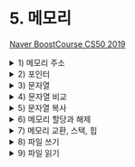 # 5. 메모리

[Naver BoostCourse CS50 2019](https://www.edwith.org/boostcourse-cs-050)

<details>
  <summary>1) 메모리 주소</summary>

# 학습 목표

16진법을 읽고 쓸 수 있다.

메모리 주소에 접근하고 값을 받아오는 코드를 C로 작성할 수 있다.

# 16진수

컴퓨터과학에서는 숫자를 10진수나 2진수 대신 **16진수(Hexadecimal)**로 표현하는 경우가 많다. 컴퓨터에서 데이터를 처리하기 위해 16진수를 사용할 때 장점이 있기 때문이다.

16진수와 일상생활에서 우리가 사용하는 10진수를 비교하면 그 차이를 알 수 있다. 16진수를 사용하면 10진수보다 2진수를 간단하게 나타낼 수 있다. 16진수로 값을 표현하는 방법을 이해하고 나면 16진수, 2진수, 10진수를 변환하는 프로그램을 만들어볼 수 있다.

# 10진수를 16진수로 바꿔 보기

JPG 이미지 파일은 항상 255 216 255 로 시작되고 이것은 10진수이다. 하지만 실제 컴퓨터 내에서는 10진수를 사용하지 않는다. 컴퓨터는 0과 1만을 이해할 수 있기 때문이다.

<img src="imgs/memoryAddress1.png" width="400">

먼저 255 215 255를 2진수를 나타내보면 위의 그림과 같다. 2진수로 모든 데이터를 표현하기에는 너무 길어지기 때문에 16진수로 바꾸면 **2^4이 16이기 때문에 4bits씩** 두 덩어리로 나누어 보면 0000부터 1111까지는 16진수로 표현할 수 있다는 것을 알 수 있다.

그렇다면 16진수에서 10부터 15까지는 어떻게 표기할까? 10은 a, 11은 b, ..., 15는 f를 대입하여 사용한다. 4bits씩 15진수로 변환 후 **0x**를 붙여 뒤에 오는 문자들이 16진수임을 알려 준다.

# 16진수의 유용성

ASCII 코드에 의해 "A, B, C"는 10진수로 65, 66, 67에 해당한다. 컴퓨터는 10진수를 이해할 수 없으므로 2진수로 표현해보면 "01000001 01000010 01000011"이 된다. 컴퓨터가 처리할 수 있어야 하기에 어쩔 수 없지만 그 길이가 너무 긴 것을 알 수 있다.

하지만 16진수로 표현하면 2진수로 표현했을 때보다 훨씬 간단해진다. 또한 컴퓨터는 8개의 비트가 모인 바이트 단위로 정보를 표현한다. **2개의 16진수는 1byte의 2진수로 변환**되기 때문에 정보를 표현하기 매우 유용하다.

<img src="imgs/memoryAddress2.png" width="400">

# 메모리 주소

정수형 변수 n에 50이라는 값을 저장하고 출력한다고 생각해 보자.

이 n이라는 값은 **int** 타입이므로, 아래 그림과 같이 우리 컴퓨터의 메모리 어딘가에 **4바이트** 만큼의 자리를 차지하며 저장되어 있을 것이다.

<img src="imgs/memoryAddress3.png" width="400">

C에서는 변수의 **메모리상 주소**를 받기 위해 '**&**'이라는 연산자를 사용할 수 있다.

```c
#include <stdio.h>

int main(void)
{
    int n = 50;
    printf("%p\n", &n);
}
```

예를 들어, 위와 같은 코드를 실행하면 '0x7ffef009b75c'와 같은 값을 얻을 수 있고, 이는 변수 n의 **16진법**으로 표현된 메모리의 주소이다.

반대로 '**\***'를 사용하면 그 메모리 주소에 있는 **실제 값**을 얻을 수 있다.

```c
#include <stdio.h>

int main(void)
{
    int n = 50;
    printf("%i\n", *&n);
}
```

위 코드는 먼저 **n의 주소**를 얻고, 또 다시 **그 주소에 해당하는 값**을 얻어와 출력한 것이므로 결국 '50'이라는 값이 출력된다.

# 생각해보기

'CS50'을 16진수로 표현해보자

- ASCII코드 기준 CS50의 값은 10진수로 각각 67 83 53 48 이다
- 따라서 16진수로 표현하면 43 53 35 30 이다

</details>

<details>
  <summary>2) 포인터</summary>

# 학습하기

포인터 변수를 정의하고 사용할 수 있다.

# 포인터

지난 파트에서 배웠던 '\*' 연산자는 어떤 메모리 주소에 있는 값을 받아오게 해준다.

이 연산자를 이용해서 **포인터 역할을 하는 변수**를 선언할 수도 있다.

```c
#include <stdio.h>

int main(void)
{
    int n = 50;
    int *p = &n;
    printf("%p\n", p);
    printf("%i\n", *p);
}
```

위 코드를 보면 정수형 변수 n에는 50이라는 값이 저장되어 있다.

그리고 **\*p**라는 **포인터 변수**에 &n이라는 값, 즉 **변수 n의 주소**를 저장한다.

int *p에서 p앞의 *는 이 변수가 포인터라는 의미이고, int는 이 포인터가 int 타입의 변수를 가리킨다는 의미이다.

따라서 첫 번째 printf문과 같이 포인터 p의 값, 즉 변수 **n의 주소를 출력**하거나, 두 번째 printf문과 같이 포인터 **p가 가리키는 변수의 값**, 즉 변수 n의 값을 출력할 수도 있다.

실제 컴퓨터 메모리에서 변수 p는 아래와 같이 저장될 수 있다.

<img src="imgs/pointer1.png" width="400">

하지만 아래 그림과 같이 실제로 p의 값, 즉 n의 주소 값을 생각하지 않고, 추상적으로 단지 **p가 n을 가리키고 있다는 것**만 생각해도 된다.

<img src="imgs/pointer2.png" width="400">

이런 포인터를 기반으로 해서 앞으로 배울 다양한 데이터 구조를 정의하고 사용할 수 있다.

# 생각해보기

포인터의 크기는 메모리의 크기와 어떤 관계가 있을까?

- 컴퓨터에 있는 메모리의 크기가 크면 각각의 메모리 주소를 표현하는 숫자 또한 커지기 때문에 포인터의 크기도 커질 것 같다.

</details>

<details>
  <summary>3) 문자열</summary>

# 학습 목표

문자열 형태의 새로운 자료형인 string이 어떻게 정의되었는지 설명할 수 있다.

# 문자열

우리는 여태껏 문자열을 저장하기 위해 CS50 라이브러리에 포함된 string 자료형을 사용하였다.

아래와 같이 s에 "EMMA"라는 값을 저장한다고 생각해 보자

`string s = "EMMA";`

문자열은 결국 **문자의 배열**이고, s[0], s[1], s[2], .. 와 같이 하나의 문자가 배열의 한 부분을 나타낸다.

가장 마지막의 **\0**은 0으로 이루어진 바이트로, **문자열의 끝**을 표시하는 약속이다.

![https://s3-us-west-2.amazonaws.com/secure.notion-static.com/01d3c2d5-734c-4f54-bc25-69b52bfd2cdb/Untitled.png](https://s3-us-west-2.amazonaws.com/secure.notion-static.com/01d3c2d5-734c-4f54-bc25-69b52bfd2cdb/Untitled.png)

여기서 **변수 s**는 결국 이러한 **문자열을 가리키는 포인터**가 된다.

더 상세히는 문자열의 가장 첫번째 문자, 즉 주소 0x123에 있는 s[0]를 가리키게 된다.

![https://s3-us-west-2.amazonaws.com/secure.notion-static.com/17359d4d-94b9-4148-bad3-81f4a98c1f3c/Untitled.png](https://s3-us-west-2.amazonaws.com/secure.notion-static.com/17359d4d-94b9-4148-bad3-81f4a98c1f3c/Untitled.png)

실제 CS50 라이브러리를 보면 string 자료형은 아래와 같이 정의되어 있다.

`typedef char *string`

여기서 typedef는 새로운 자료형을, cahr \*은 문자에 대한 포인터를, string은 자료형의 이름을 의미한다.

따라서 아래 두 코드는 동일하게 동작할 것이다.

1. string 자료형을 이용하여 "EMMA" 출력

   ```c
   #include <stdio.h>
   #include <cs50.h>

   int main(void)
   {
       string s = "EMMA";
       printf("%s\n", s);
   }
   ```

2. char 포인터를 이용하여 "EMMA" 출력

   ```c
   #include <stdio.h>

   int main(void)
   {
       char *s = "EMMA";
       printf("%s\n", s);
   }
   ```

# 생각해보기

string 자료형을 정의해서 사용하면 어떤 장점이 있을까?

- 실생활에서는 char 처럼 문자 하나 단위보다 여러 문자들이 연결되어 있는 문자열을 사용하는 일이 훨씬 잦기 때문에 C에서 제공하는 기본 데이터 타입에 추가로 string 자료형을 정의해서 사용하면 보다 직관적으로 프로그래밍을 할 수 있다.

</details>

<details>
  <summary>4) 문자열 비교</summary>

</details>

<details>
  <summary>5) 문자열 복사</summary>

</details>

<details>
  <summary>6) 메모리 할당과 해제</summary>

</details>

<details>
  <summary>7) 메모리 교환, 스택, 힙</summary>

</details>

<details>
  <summary>8) 파일 쓰기</summary>

</details>

<details>
  <summary>9) 파일 읽기</summary>

</details>
